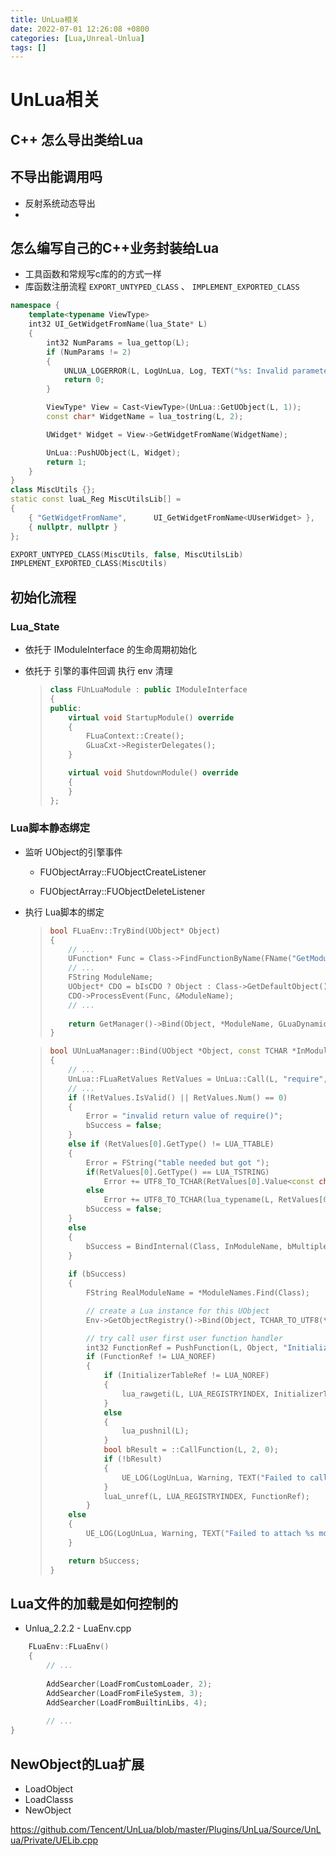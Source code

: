 ```yaml
---
title: UnLua相关
date: 2022-07-01 12:26:08 +0800
categories: [Lua,Unreal-Unlua]
tags: []
---
```


# UnLua相关

## C++ 怎么导出类给Lua

## 不导出能调用吗

- 反射系统动态导出
- 

## 怎么编写自己的C++业务封装给Lua

- 工具函数和常规写c库的的方式一样
- 库函数注册流程 `EXPORT_UNTYPED_CLASS`  、 `IMPLEMENT_EXPORTED_CLASS`

```c++
namespace {
	template<typename ViewType>
	int32 UI_GetWidgetFromName(lua_State* L)
	{
		int32 NumParams = lua_gettop(L);
		if (NumParams != 2)
		{
			UNLUA_LOGERROR(L, LogUnLua, Log, TEXT("%s: Invalid parameters!"), ANSI_TO_TCHAR(__FUNCTION__));
			return 0;
		}

		ViewType* View = Cast<ViewType>(UnLua::GetUObject(L, 1));
		const char* WidgetName = lua_tostring(L, 2);

		UWidget* Widget = View->GetWidgetFromName(WidgetName);

		UnLua::PushUObject(L, Widget);
		return 1;
	}
}
class MiscUtils {};
static const luaL_Reg MiscUtilsLib[] =
{
	{ "GetWidgetFromName",      UI_GetWidgetFromName<UUserWidget> },
	{ nullptr, nullptr }
};

EXPORT_UNTYPED_CLASS(MiscUtils, false, MiscUtilsLib)
IMPLEMENT_EXPORTED_CLASS(MiscUtils)
```

## 初始化流程

### Lua_State

- 依托于 IModuleInterface 的生命周期初始化

- 依托于 引擎的事件回调 执行 env 清理

  > ```c++
  > class FUnLuaModule : public IModuleInterface
  > {
  > public:
  >     virtual void StartupModule() override
  >     {
  >     	FLuaContext::Create();
  >         GLuaCxt->RegisterDelegates();
  >     }
  > 
  >     virtual void ShutdownModule() override
  >     {
  >     }
  > };
  > ```

### Lua脚本静态绑定

- 监听 UObject的引擎事件

  - FUObjectArray::FUObjectCreateListener

  - FUObjectArray::FUObjectDeleteListener

- 执行 Lua脚本的绑定

  > ```c++
  > bool FLuaEnv::TryBind(UObject* Object)
  > {
  > 	// ...
  >     UFunction* Func = Class->FindFunctionByName(FName("GetModuleName"));
  >     // ...
  >     FString ModuleName;
  >     UObject* CDO = bIsCDO ? Object : Class->GetDefaultObject();
  >     CDO->ProcessEvent(Func, &ModuleName);
  >     // ...
  >     
  >     return GetManager()->Bind(Object, *ModuleName, GLuaDynamicBinding.InitializerTableRef);
  > }
  > ```

  > ```c++
  > bool UUnLuaManager::Bind(UObject *Object, const TCHAR *InModuleName, int32 InitializerTableRef)
  > {
  >     // ...
  >     UnLua::FLuaRetValues RetValues = UnLua::Call(L, "require", TCHAR_TO_UTF8(InModuleName));    // require Lua module
  >     // ...
  >     if (!RetValues.IsValid() || RetValues.Num() == 0)
  >     {
  >         Error = "invalid return value of require()";
  >         bSuccess = false;
  >     }
  >     else if (RetValues[0].GetType() != LUA_TTABLE)
  >     {
  >         Error = FString("table needed but got ");
  >         if(RetValues[0].GetType() == LUA_TSTRING)
  >             Error += UTF8_TO_TCHAR(RetValues[0].Value<const char*>());
  >         else
  >             Error += UTF8_TO_TCHAR(lua_typename(L, RetValues[0].GetType()));
  >         bSuccess = false;
  >     }
  >     else
  >     {
  >         bSuccess = BindInternal(Class, InModuleName, bMultipleLuaBind, Error);                             // bind!!!
  >     }
  >     
  >     if (bSuccess)
  >     {   
  >         FString RealModuleName = *ModuleNames.Find(Class);
  > 
  >         // create a Lua instance for this UObject
  >         Env->GetObjectRegistry()->Bind(Object, TCHAR_TO_UTF8(*RealModuleName));
  > 
  >         // try call user first user function handler
  >         int32 FunctionRef = PushFunction(L, Object, "Initialize");                  // push hard coded Lua function 'Initialize'
  >         if (FunctionRef != LUA_NOREF)
  >         {
  >             if (InitializerTableRef != LUA_NOREF)
  >             {
  >                 lua_rawgeti(L, LUA_REGISTRYINDEX, InitializerTableRef);             // push a initializer table if necessary
  >             }
  >             else
  >             {
  >                 lua_pushnil(L);
  >             }
  >             bool bResult = ::CallFunction(L, 2, 0);                                 // call 'Initialize'
  >             if (!bResult)
  >             {
  >                 UE_LOG(LogUnLua, Warning, TEXT("Failed to call 'Initialize' function!"));
  >             }
  >             luaL_unref(L, LUA_REGISTRYINDEX, FunctionRef);
  >         }
  >     else
  >     {
  >         UE_LOG(LogUnLua, Warning, TEXT("Failed to attach %s module for object %s,%p!\n%s"), InModuleName, *Object->GetName(), Object, *Error);
  >     }
  > 
  >     return bSuccess;
  > }
  > ```
  >
  



## Lua文件的加载是如何控制的

- Unlua_2.2.2 - LuaEnv.cpp

```c++
    FLuaEnv::FLuaEnv()
    {
    	// ...
    	
        AddSearcher(LoadFromCustomLoader, 2);
        AddSearcher(LoadFromFileSystem, 3);
        AddSearcher(LoadFromBuiltinLibs, 4);
        
        // ...
}
```

## NewObject的Lua扩展

- LoadObject
- LoadClasss
- NewObject

https://github.com/Tencent/UnLua/blob/master/Plugins/UnLua/Source/UnLua/Private/UELib.cpp





